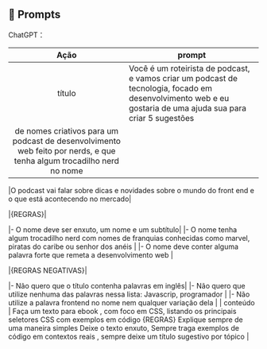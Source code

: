 ## 🧠 Prompts


ChatGPT：

|   Ação   | prompt                                                                                                                                                                                                                                                                         |
| :------: | ------------------------------------------------------------------------------------------------------------------------------------------------------------------------------------------------------------------------------------------------------------------------------ |
|  título  | Você é um roteirista de podcast, e vamos criar um podcast de tecnologia, focado em desenvolvimento web e eu gostaria de uma ajuda sua para criar 5 sugestões |
|de nomes criativos para um podcast de desenvolvimento web feito por nerds, e que tenha algum trocadilho nerd no nome |

|O podcast vai falar sobre dicas e novidades sobre o mundo do front end e o que está acontecendo no mercado|

|{REGRAS}|

|- O nome deve ser enxuto, um nome e um subtítulo|
|- O nome tenha algum trocadilho nerd com nomes de franquias conhecidas como marvel, piratas do caribe ou senhor dos anéis |
|- O nome deve conter alguma palavra forte que remeta a desenvolvimento web |

|{REGRAS NEGATIVAS}|

|- Não quero que o título contenha palavras em inglês|
|- Não quero que utilize nenhuma das palavras nessa lista: Javascrip, programador |
|- Não utilize a palavra frontend no nome nem qualquer variação dela                                                       |
| conteúdo | Faça um texto para ebook , com foco em CSS, listando os principais seletores CSS com exemplos em código {REGRAS} Explique sempre de uma maneira simples Deixe o texto enxuto, Sempre traga exemplos de código em contextos reais , sempre deixe um título sugestivo por tópico |

